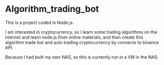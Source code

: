 # Algorithm_trading_bot

This is a project coded in Node.js.

I am interested in cryptocurrency,
so I learn some trading algorithms on the internet and learn node.js from online materials,
and then create this algorithm trade bot and auto trading cryptocurrency by connects to binance API.

Because I had built my own NAS, so this is currently run in a VM in the NAS.
